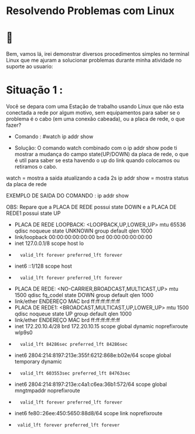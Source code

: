 # Resolvendo Problemas com Linux

#   :robot:

Bem, vamos lá, irei demonstrar diversos procedimentos simples no terminal Linux que me ajuram a solucionar 
problemas durante minha atividade no suporte ao usuario:

# Situação 1 :
Você se depara com uma Estação de trabalho usando Linux que não esta conectada a rede por algum motivo, sem equipamentos para saber se o
problema é o cabo (em uma conexão cabeada), ou a placa de rede, o que fazer?

- Comando :
#watch ip addr show

- Solução:
O comando watch combinado com o ip addr show pode ti mostrar a mudança do campo  state(UP/DOWN) da placa de rede, o que é util para saber se esta havendo o up do link quando colocamos ou retiramos o cabo.

watch = mostra a saida atualizando a cada 2s
ip addr show = mostra status da placa de rede 


EXEMPLO DE SAIDA DO COMANDO : ip addr show 

OBS: Repare que a PLACA DE REDE  possui state DOWN e a PLACA DE REDE1 possui state UP

- PLACA DE REDE LOOPBACK: <LOOPBACK,UP,LOWER_UP> mtu 65536 qdisc noqueue state UNKNOWN group default qlen 1000
-   link/loopback 00:00:00:00:00:00 brd 00:00:00:00:00:00
-    inet 127.0.0.1/8 scope host lo
-       valid_lft forever preferred_lft forever
-   inet6 ::1/128 scope host 
-       valid_lft forever preferred_lft forever
- PLACA DE REDE: <NO-CARRIER,BROADCAST,MULTICAST,UP> mtu 1500 qdisc fq_codel state DOWN group default qlen 1000
-    link/ether ENDEREÇO MAC brd ff:ff:ff:ff:ff:ff
- PLACA DE REDE1: <BROADCAST,MULTICAST,UP,LOWER_UP> mtu 1500 qdisc noqueue state UP group default qlen 1000
-    link/ether ENDEREÇO  MAC  brd ff:ff:ff:ff:ff:ff
-    inet 172.20.10.4/28 brd 172.20.10.15 scope global dynamic noprefixroute wlp9s0
-       valid_lft 84286sec preferred_lft 84286sec
-    inet6 2804:214:8197:213e:355f:6212:868e:b02e/64 scope global temporary dynamic 
-       valid_lft 603553sec preferred_lft 84763sec
-    inet6 2804:214:8197:213e:c4a1:c6ea:36b1:572/64 scope global mngtmpaddr noprefixroute 
-       valid_lft forever preferred_lft forever
-    inet6 fe80::26ee:450:5650:88d8/64 scope link noprefixroute 
-      valid_lft forever preferred_lft forever
